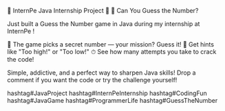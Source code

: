 🚀 InternPe Java Internship Project 🚀
🔮 Can You Guess the Number?

Just built a Guess the Number game in Java during my internship at InternPe !

🎯 The game picks a secret number — your mission? Guess it!
🔑 Get hints like "Too high!" or "Too low!"
⏱ See how many attempts you take to crack the code!

Simple, addictive, and a perfect way to sharpen Java skills!
Drop a comment if you want the code or try the challenge yourself!

hashtag#JavaProject hashtag#InternPeInternship hashtag#CodingFun hashtag#JavaGame hashtag#ProgrammerLife hashtag#GuessTheNumber
